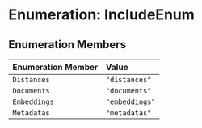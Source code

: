 # Enumeration: IncludeEnum

## Enumeration Members

| Enumeration Member | Value |
| :------ | :------ |
| `Distances` | `"distances"` |
| `Documents` | `"documents"` |
| `Embeddings` | `"embeddings"` |
| `Metadatas` | `"metadatas"` |
